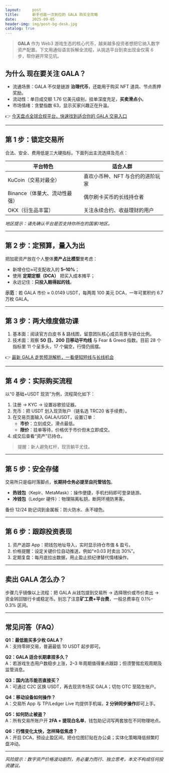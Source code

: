```yaml
---
layout:     post
title:      新手也能一次到位的 GALA 购买全攻略
date:       2025-09-05
header-img: img/post-bg-desk.jpg
catalog: true
---
```


> **GALA** 作为 Web3 游戏生态的核心代币，越来越多投资者想把它纳入数字资产配置。下文用通俗语言拆解全流程，从挑选平台到卖出现金仅需 6 步，帮你避开常见坑。

## 为什么 现在要关注 GALA？

- 流通场景：GALA 不仅是链游 **治理代币**，还能用于购买 NFT 道具、节点质押奖励。  
- 流动性：单日成交额 1.76 亿美元级别，挂单深度充足，**买卖滑点小**。  
- 市场情绪：贪婪指数 63，显示买家兴趣正在升温。

👉 [今天盘点全球合规平台，快速找到适合你的 GALA 交易入口](https://okxdog.com/)

---

## 第 1 步：锁定交易所

合法、安全、费用低是三大硬指标。下面列出主流选择及亮点：

| 平台特色 | 适合人群 |
|---------|---------|
| KuCoin（交易对最全）| 喜欢小币种、NFT 与合约的进阶玩家 |
| Binance（体量大、流动性最强）| 偶尔刷卡买币的长线持仓者 |
| OKX（衍生品丰富）| 关注永续合约、收益理财的用户 |

*地区提示：请先确认平台是否支持你所在的国家/地区。*

---

## 第 2 步：定预算，量入为出

把加密资产放在个人整体**资产占比模型**里考虑：

- 新增仓位≈可支配收入的 **5–10%**；  
- 使用 **定期定额（DCA）** 把买入成本摊平；  
- 永远记住：**只投入赔得起的钱**。

**示范**：若 GALA 市价 ≈ 0.0149 USDT，每两周 100 美元 DCA，一年可累积约 6.7 万枚 GALA。

---

## 第 3 步：两大维度做功课

1. 基本面：阅读官方白皮书 & 路线图，留意团队核心成员背景与锁仓比例。  
2. 技术面：观察 **50 日、200 日移动平均线** 与 Fear & Greed 指数。目前 28 个指标里 11 个呈多头，17 个偏空，行情仍摇摆。

👉 [最新 GALA 走势预测解析，一看便知短线与长线机会](https://okxdog.com/)

---

## 第 4 步：实际购买流程

以“0 基础+USDT 现货”为例，流程简化如下：

1. 注册 → KYC → 设置谷歌验证器。  
2. 充币：把 USDT 划入现货账户（链名选 TRC20 省手续费）。  
3. 在交易页面输入 GALA/USDT，设置订单：  
   - **市价**：立刻成交，滑点最低。  
   - **限价**：挂单等待，价格优于市价但未立即成交。  
4. 成交后查看“资产”已持仓。

> 提醒：新人避免杠杆，现货躺平尤佳。

---

## 第 5 步：安全存储

交易所只是临时落脚点，**长期持仓务必提至自托管钱包**。  

- **热钱包**（Keplr、MetaMask）：操作便捷，手机扫码即可登录链游。  
- **冷钱包**（Ledger 硬件）：物理隔离私钥，断网环境防黑客。  

备份 12/24 助记词到金属板：防火防水、永不褪色。

---

## 第 6 步：跟踪投资表现

1. 资产追踪 App：把钱包地址导入，实时显示持仓市值 & 盈亏。  
2. 价格提醒：设定关键价位自动推送，例如“≥0.03 时卖出 30%”。  
3. 定期复盘：每月底拉出数据，用止盈止损纪律替代情绪操作。

---

## 卖出 GALA 怎么办？

步骤几乎镜像以上流程：把 GALA 从钱包提到交易所 → 选择限价或市价卖出 → 资金转回银行卡或稳定币。别忘了注意**矿工费+平台费**，一般总费率在 0.1%–0.3% 区间。

---

## 常见问答（FAQ）

**Q1：最低能买多少枚 GALA？**  
A：支持零碎交易，普遍最低 10 USDT 起步即可。

**Q2：GALA 适合长期拿捏多久？**  
A：若游戏生态用户数稳步上涨，2–3 年周期值得重点跟踪；但须警惕宏观周期及监管消息。

**Q3：国内法币能否直接买？**  
A：可通过 C2C 区换 USDT，再去现货市场买 GALA；切勿 OTC 至陌生账户。

**Q4：移动设备如何操作？**  
A：交易所 App 与 TP/Ledger Live 均提供手机端，**2 分钟同步操作**即可上手。

**Q5：如何防止被盗？**  
A：所有交易所账户开 **2FA + 提现白名单**，钱包助记词写两套放在不同物理地点。

**Q6：行情变化太快，怎样降低焦虑？**  
A：开启 DCA，预设止盈区间，把仓位图钉贴在办公桌；实体化策略降低频繁盯盘冲动。

---

*风险提示：数字资产价格波动剧烈，务必量力而行、独立思考，本文不构成任何投资建议。*